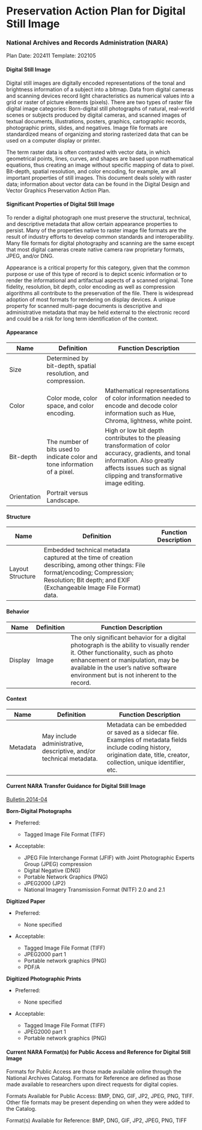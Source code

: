 # Preservation Action Plan for Digital Still Image
### National Archives and Records Administration (NARA)

Plan Date: 202411
Template: 202105

#### Digital Still Image
Digital still images are digitally encoded representations of the tonal and brightness information of a subject into a bitmap. Data from digital cameras and scanning devices record light characteristics as numerical values into a grid or raster of picture elements (pixels). There are two types of raster file digital image categories: Born-digital still photographs of natural, real-world scenes or subjects produced by digital cameras, and scanned images of textual documents, illustrations, posters, graphics, cartographic records, photographic prints, slides, and negatives. Image file formats are standardized means of organizing and storing rasterized data that can be used on a computer display or printer.

The term raster data is often contrasted with vector data, in which geometrical points, lines, curves, and shapes are based upon mathematical equations, thus creating an image without specific mapping of data to pixel. Bit-depth, spatial resolution, and color encoding, for example, are all important properties of still images. This document deals solely with raster data; information about vector data can be found in the Digital Design and Vector Graphics Preservation Action Plan.



#### Significant Properties of Digital Still Image
To render a digital photograph one must preserve the structural, technical, and descriptive metadata that allow certain appearance properties to persist. Many of the properties native to raster image file formats are the result of industry efforts to develop common standards and interoperability. Many file formats for digital photography and scanning are the same except that most digital cameras create native camera raw proprietary formats, JPEG, and/or DNG. 

Appearance is a critical property for this category, given that the common purpose or use of this type of record is to depict scenic information or to render the informational and artifactual aspects of a scanned original. Tone fidelity, resolution, bit depth, color encoding as well as compression algorithms all contribute to the preservation of the file. There is widespread adoption of most formats for rendering on display devices. A unique property for scanned multi-page documents is descriptive and administrative metadata that may be held external to the electronic record and could be a risk for long term identification of the context.


#### Appearance
| Name  | Definition  | Function Description  |
| ------------ | ------------ | ------------ |
|Size  | Determined by bit-depth, spatial resolution, and compression.  |   |
| Color  | Color mode, color space, and color encoding. | Mathematical representations of color information needed to encode and decode color information such as Hue, Chroma, lightness, white point.  |
| Bit-depth  |The number of bits used to indicate color and tone information of a pixel. | High or low bit depth contributes to the pleasing transformation of color accuracy, gradients, and tonal information. Also greatly affects issues such as signal clipping and transformative image editing. | 
| Orientation  |Portrait versus Landscape. |   |



#### Structure
| Name  | Definition  | Function Description  |
| ------------ | ------------ | ------------ |
| Layout Structure  | Embedded technical metadata captured at the time of creation describing, among other things: File format/encoding; Compression; 	Resolution; Bit depth; and EXIF (Exchangeable Image File Format) data.| |



#### Behavior
| Name  | Definition  | Function Description  |
| ------------ | ------------ | ------------ |
| Display  | Image   | The only significant behavior for a digital photograph is the ability to visually render it. Other functionality, such as photo enhancement or manipulation, may be available in the user’s native software environment but is not inherent to the record. |




#### Context
| Name  | Definition  | Function Description  |
| ------------ | ------------ | ------------ |
|Metadata  |May include administrative, descriptive, and/or technical metadata. |Metadata can be embedded or saved as a sidecar file. Examples of metadata fields include coding history, origination date, title, creator, collection, unique identifier, etc.   |



#### Current NARA Transfer Guidance for Digital Still Image
[Bulletin 2014-04](https://www.archives.gov/records-mgmt/bulletins/2014/2014-04.html "Bulletin 2014-04")

**Born-Digital Photographs**
- Preferred:
	- Tagged Image File Format (TIFF)

- Acceptable: 
	- JPEG File Interchange Format (JFIF) with Joint Photographic Experts Group (JPEG) compression
	- Digital Negative (DNG)
	- Portable Network Graphics (PNG)
	- JPEG2000 (JP2)
   	- National Imagery Transmission Format (NITF) 2.0 and 2.1

**Digitized Paper**
- Preferred:
	- None specified

- Acceptable:
	- Tagged Image File Format (TIFF)
	- JPEG2000 part 1
	- Portable network graphics (PNG)
	- PDF/A

**Digitized Photographic Prints**
- Preferred:
	- None specified

- Acceptable:
	- Tagged Image File Format (TIFF)
	- JPEG2000 part 1
	- Portable network graphics (PNG)



#### Current NARA Format(s) for Public Access and Reference for Digital Still Image

Formats for Public Access are those made available online through the National Archives Catalog. Formats for Reference are defined as those made available to researchers upon direct requests for digital copies.

Formats Available for Public Access: BMP, DNG, GIF, JP2, JPEG, PNG, TIFF. Other file formats may be present depending on when they were added to the Catalog. 

Format(s) Available for Reference: BMP, DNG, GIF, JP2, JPEG, PNG, TIFF
